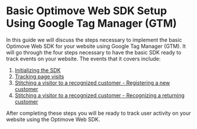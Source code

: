 # Basic Optimove Web SDK Setup Using Google Tag Manager (GTM)

In this guide we will discuss the steps necessary to implement the basic Optimove Web SDK for your website using Google Tag Manager (GTM). It will go through the four steps necessary to have the basic SDK ready to track events on your website. The events that it covers include:

1. [Initializing the SDK](https://github.com/DannyMac180/Web-SDK-Integration-Guide/blob/master/Web-SDK-Basic-Code-Setup/2.%20Initializing%20the%20SDK.md)
1. [Tracking page visits](https://github.com/DannyMac180/Web-SDK-Integration-Guide/blob/master/Web-SDK-Basic-Code-Setup/3.%20Tracking%20page%20visits.md)
1. [Stitching a visitor to a recognized customer - Registering a new customer](https://github.com/DannyMac180/Web-SDK-Integration-Guide/blob/master/Web-SDK-Basic-Code-Setup/4a.%20Registering%20a%20new%20customer.md)
1. [Stitching a visitor to a recognized customer - Recognizing a returning customer](https://github.com/DannyMac180/Web-SDK-Integration-Guide/blob/master/Web-SDK-Basic-Code-Setup/4b.%20Recognizing%20a%20returning%20customer.md)
  
After completing these steps you will be ready to track user activity on your website using the Optimove Web SDK.
